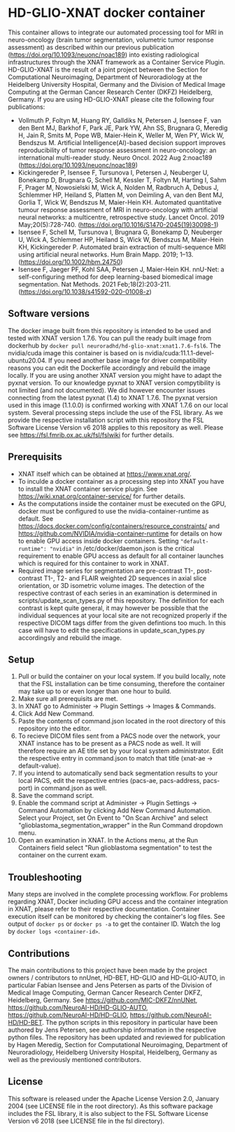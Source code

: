 # HD-GLIO-XNAT docker container
This container allows to integrate our automated processing tool for MRI in neuro-oncology (brain tumor segmentation, volumetric tumor response assessment) as described within our previous publication (https://doi.org/10.1093/neuonc/noac189) into existing radiological infrastructures through the XNAT framework as a Container Service Plugin. HD-GLIO-XNAT is the result of a joint project between the Section for Computational Neuroimaging, Department of Neuroradiology at the Heidelberg University Hospital, Germany and the Division of Medical Image Computing at the German Cancer Research Center (DKFZ) Heidelberg, Germany. If you are using HD-GLIO-XNAT please cite the following four publications:

* Vollmuth P, Foltyn M, Huang RY, Galldiks N, Petersen J, Isensee F, van den Bent MJ, Barkhof F, Park JE, Park YW, Ahn SS, Brugnara G, Meredig H, Jain R, Smits M, Pope WB, Maier-Hein K, Weller M, Wen PY, Wick W, Bendszus M. Artificial Intelligence(AI)-based decision support improves reproducibility of tumor response assessment in neuro-oncology: an international multi-reader study. Neuro Oncol. 2022 Aug 2:noac189 (https://doi.org/10.1093/neuonc/noac189)
* Kickingereder P, Isensee F, Tursunova I, Petersen J, Neuberger U, Bonekamp D, Brugnara G, Schell M, Kessler T, Foltyn M, Harting I, Sahm F, Prager M, Nowosielski M, Wick A, Nolden M, Radbruch A, Debus J, Schlemmer HP, Heiland S, Platten M, von Deimling A, van den Bent MJ, Gorlia T, Wick W, Bendszus M, Maier-Hein KH. Automated quantitative tumour response assessment of MRI in neuro-oncology with artificial neural networks: a multicentre, retrospective study. Lancet Oncol. 2019 May;20(5):728-740. (https://doi.org/10.1016/S1470-2045(19)30098-1)
* Isensee F, Schell M, Tursunova I, Brugnara G, Bonekamp D, Neuberger U, Wick A, Schlemmer HP, Heiland S, Wick W, Bendszus M, Maier-Hein KH, Kickingereder P. Automated brain extraction of multi-sequence MRI using artificial neural networks. Hum Brain Mapp. 2019; 1–13. (https://doi.org/10.1002/hbm.24750)
* Isensee F, Jaeger PF, Kohl SAA, Petersen J, Maier-Hein KH. nnU-Net: a self-configuring method for deep learning-based biomedical image segmentation. Nat Methods. 2021 Feb;18(2):203-211. (https://doi.org/10.1038/s41592-020-01008-z)

## Software versions
The docker image built from this repository is intended to be used and tested with XNAT version 1.7.6.
You can pull the ready built image from dockerhub by `docker pull neuroradhd/hd-glio-xnat:xnat1.7.6-fsl6`.
The nvidia/cuda image this container is based on is nvidia/cuda:11.1.1-devel-ubuntu20.04.
If you need another base image for driver compatibility reasons you can edit the Dockerfile accordingly and rebuild the image locally.
If you are using another XNAT version you might have to adapt the pyxnat version. To our knowledge pyxnat to XNAT version compytibility is not limited (and not documented). 
We did however encounter issues connecting from the latest pyxnat (1.4) to XNAT 1.7.6. The pyxnat version used in this image (1.1.0.0) is confirmed working with XNAT 1.7.6 on our local system.
Several processing steps include the use of the FSL library. As we provide the respective installation script with this repository
the FSL Software License Version v6 2018 applies to this repository as well. Please see https://fsl.fmrib.ox.ac.uk/fsl/fslwiki for further details.

## Prerequisits
- XNAT itself which can be obtained at https://www.xnat.org/. 
- To inculde a docker container as a processing step into XNAT you have to install the XNAT container service plugin. See https://wiki.xnat.org/container-service/ for further details.
- As the computations inside the container must be executed on the GPU, docker must be configured to use the nvidia-container-runtime as default. See https://docs.docker.com/config/containers/resource_constraints/ and https://github.com/NVIDIA/nvidia-container-runtime for details on how to enable GPU access inside docker containers. Setting `"default-runtime": "nvidia"` in /etc/docker/daemon.json is the critical requirement to enable GPU access as default for all container launches which is required for this container to work in XNAT.
- Required image series for segmentation are pre-contrast T1-, post-contrast T1-, T2- and FLAIR weighted 2D sequences in axial slice orientation, or 3D isometric volume images. The  detection of the respective contrast of each series in an examination is determined in scripts/update_scan_types.py of this repository. The definition for each contrast is kept quite general, it may however be possible that the individual sequences at your local site are not recognized properly if the respective DICOM tags differ from the given defintions too much. In this case will have to edit the specifications in update_scan_types.py accordingsly and rebuild the image.

## Setup
1. Pull or build the container on your local system. If you build locally, note that the FSL installation can be time consuming, therefore the container may take up to or even longer than one hour to build. 
2. Make sure all prerequisits are met.
3. In XNAT go to Administer -> Plugin Settings -> Images & Commands. 
4. Click Add New Command.
5. Paste the contents of command.json located in the root directory of this repository into the editor.
6. To recieve DICOM files sent from a PACS node over the network, your XNAT instance has to be present as a PACS node as well. It will therefore require an AE title set by your local system administrator. Edit the respective entry in command.json to match that title (xnat-ae -> default-value).
7. If you intend to automatically send back segmentation results to your local PACS, edit the respective entries (pacs-ae, pacs-address, pacs-port) in command.json as well.
8. Save the command script.
9. Enable the command script at Administer -> Plugin Settings -> Command Automation by clicking Add New Command Automation. Select your Project, set On Event to "On Scan Archive" and select "glioblastoma_segmentation_wrapper" in the Run Command dropdown menu.
10. Open an examination in XNAT. In the Actions menu, at the Run Containers field select "Run glioblastoma segmentation" to test the container on the current exam.

## Troubleshooting
Many steps are involved in the complete processing workflow. For problems regarding XNAT, Docker including GPU access and the container integration in XNAT, please refer to their respective documentation. 
Container execution itself can be monitored by checking the container's log files. 
See output of `docker ps` or `docker ps -a` to get the container ID. Watch the log by `docker logs <container-id>`.

## Contributions
The main contributions to this project have been made by the project owners / contributors to nnUnet, HD-BET, HD-GLIO and HD-GLIO-AUTO, in particular Fabian Isensee and Jens Petersen as parts of the Division of Medical Image Computing, German Cancer Research Center DKFZ, Heidelberg, Germany.
See https://github.com/MIC-DKFZ/nnUNet, https://github.com/NeuroAI-HD/HD-GLIO-AUTO, https://github.com/NeuroAI-HD/HD-GLIO, https://github.com/NeuroAI-HD/HD-BET.
The python scripts in this repository in particular have been authored by Jens Petersen, see authorship information in the respective python files. 
The repository has been updated and reviewed for publication by Hagen Meredig, Section for Computational Neuroimaging, Department of Neuroradiology, Heidelberg University Hospital, Heidelberg, Germany as well as the previously mentioned contributors.

## License
This software is released under the Apache License Version 2.0, January 2004 (see LICENSE file in the root directory). 
As this software package includes the FSL library, it is also subject to the FSL Software License Version v6 2018 (see LICENSE file in the fsl directory).

